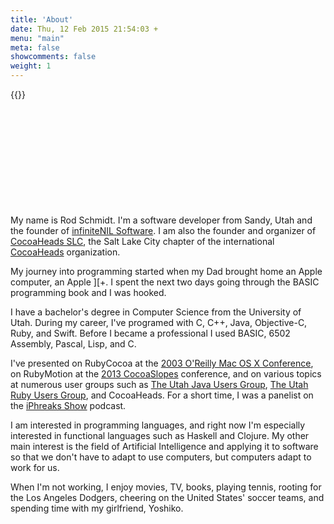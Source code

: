 ```yaml
---
title: 'About'
date: Thu, 12 Feb 2015 21:54:03 +
menu: "main"
meta: false
showcomments: false
weight: 1
---
```


{{<img-left src="/images/yoshiko-me-300x225.jpg" title="Yoshiko & I">}}

\
\
\
\
\
\
\
\
\
\
My name is Rod Schmidt. I'm a software developer from Sandy, Utah and the founder of [infiniteNIL Software](http://www.infinitenil.com). I am also the founder and organizer of [CocoaHeads SLC](https://www.facebook.com/groups/127783123953808/), the Salt Lake City chapter of the international [CocoaHeads](http://www.cocoaheads.org) organization. 

My journey into programming started when my Dad brought home an Apple computer, an Apple ][+. I spent the next two days going through the BASIC programming book and I was hooked. 

I have a bachelor's degree in Computer Science from the University of Utah. During my career, I've programed with C, C++, Java, Objective-C, Ruby, and Swift. Before I became a professional I used BASIC, 6502 Assembly, Pascal, Lisp, and C. 

I've presented on RubyCocoa at the [2003 O'Reilly Mac OS X Conference](http://conferences.oreillynet.com/cs/macosx2003/view/e_sess/4457), on RubyMotion at the [2013 CocoaSlopes](http://mobileslopes.com/schedule.php) conference, and on various topics at numerous user groups such as [The Utah Java Users Group](http://www.ujug.org), [The Utah Ruby Users Group](http://utruby.org), and CocoaHeads. For a short time, I was a panelist on the [iPhreaks Show](http://iphreaksshow.com) podcast. 

I am interested in programming languages, and right now I'm especially interested in functional languages such as Haskell and Clojure. My other main interest is the field of Artificial Intelligence and applying it to software so that we don't have to adapt to use computers, but computers adapt to work for us. 

When I'm not working, I enjoy movies, TV, books, playing tennis, rooting for the Los Angeles Dodgers, cheering on the United States' soccer teams, and spending time with my girlfriend, Yoshiko. 
